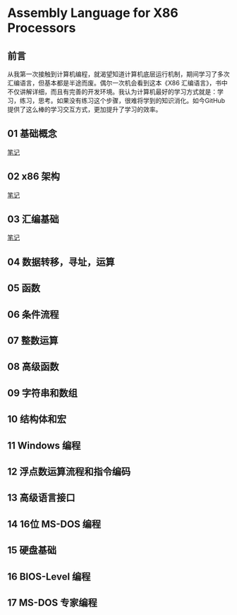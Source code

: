 # Assembly Language for X86 Processors
## 前言
从我第一次接触到计算机编程，就渴望知道计算机底层运行机制，期间学习了多次汇编语言，但基本都是半途而废。偶尔一次机会看到这本《X86 汇编语言》，书中不仅讲解详细，而且有完善的开发环境。我认为计算机最好的学习方式就是：学习，练习，思考。如果没有练习这个步骤，很难将学到的知识消化。如今GitHub提供了这么棒的学习交互方式，更加提升了学习的效率。

## 01 基础概念
[笔记](ch01/README.md)
## 02 x86 架构
[笔记](ch02/README.md)
## 03 汇编基础
[笔记](ch03/README.md)

## 04 数据转移，寻址，运算

## 05 函数

## 06 条件流程

## 07 整数运算

## 08 高级函数

## 09 字符串和数组

## 10 结构体和宏

## 11 Windows 编程

## 12 浮点数运算流程和指令编码

## 13 高级语言接口

## 14 16位 MS-DOS 编程

## 15 硬盘基础

## 16 BIOS-Level 编程

## 17 MS-DOS 专家编程